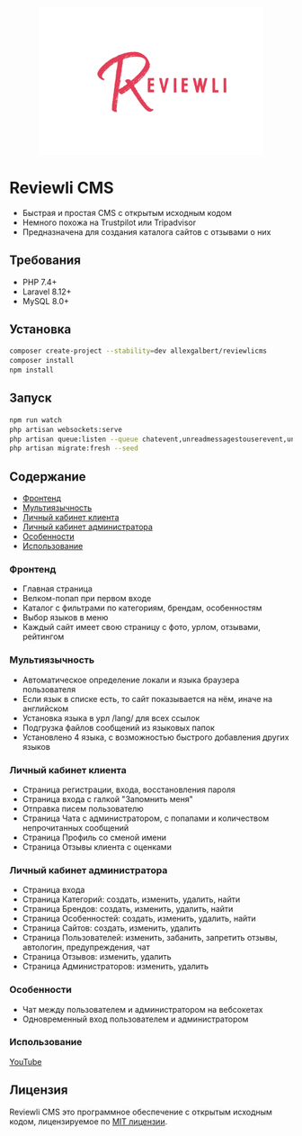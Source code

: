 <p align="center">
<img src="https://raw.githubusercontent.com/allexgalbert/reviewlicms/master/DOC/fullLogo.png" width="400">
</p>

# Reviewli CMS

- Быстрая и простая CMS с открытым исходным кодом
- Немного похожа на Trustpilot или Tripadvisor
- Предназначена для создания каталога сайтов с отзывами о них

## Требования

- PHP 7.4+
- Laravel 8.12+
- MySQL 8.0+

## Установка

```sh
composer create-project --stability=dev allexgalbert/reviewlicms
composer install
npm install
```

## Запуск

```sh
npm run watch
php artisan websockets:serve
php artisan queue:listen --queue chatevent,unreadmessagestouserevent,unreadmessagestoadminevent
php artisan migrate:fresh --seed
```

## Содержание

- [Фронтенд](#фронтенд)
- [Мультиязычность](#мультиязычность)
- [Личный кабинет клиента](#личный-кабинет-клиента)
- [Личный кабинет администратора](#личный-кабинет-администратора)
- [Особенности](#особенности)
- [Использование](#использование)

### Фронтенд

- Главная страница
- Велком-попап при первом входе
- Каталог с фильтрами по категориям, брендам, особенностям
- Выбор языков в меню
- Каждый сайт имеет свою страницу с фото, урлом, отзывами, рейтингом

### Мультиязычность

- Автоматическое определение локали и языка браузера пользователя
- Если язык в списке есть, то сайт показывается на нём, иначе на английском
- Установка языка в урл /lang/ для всех ссылок
- Подгрузка файлов сообщений из языковых папок
- Установлено 4 языка, с возможностью быстрого добавления других языков

### Личный кабинет клиента

- Страница регистрации, входа, восстановления пароля
- Страница входа с галкой "Запомнить меня"
- Отправка писем пользователю
- Страница Чата с администратором, с попапами и количеством непрочитанных сообщений
- Страница Профиль со сменой имени
- Страница Отзывы клиента с оценками

### Личный кабинет администратора

- Страница входа
- Страница Категорий: создать, изменить, удалить, найти
- Страница Брендов: создать, изменить, удалить, найти
- Страница Особенностей: создать, изменить, удалить, найти
- Страница Сайтов: создать, изменить, удалить
- Страница Пользователей: изменить, забанить, запретить отзывы, автологин, предупреждения, чат
- Страница Отзывов: изменить, удалить
- Страница Администраторов: изменить, удалить

### Особенности

- Чат между пользователем и администратором на вебсокетах
- Одновременный вход пользователем и администратором

### Использование

[YouTube](https://www.youtube.com/)

## Лицензия

Reviewli CMS это программное обеспечение с открытым исходным кодом, лицензируемое
по [MIT лицензии](https://opensource.org/licenses/MIT).
